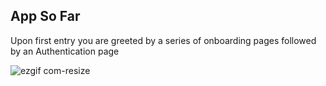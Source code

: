 ## App So Far

Upon first entry you are greeted by a series of onboarding pages followed by an Authentication page

<!-- ![ezgif com-resize](https://user-images.githubusercontent.com/69180570/218658750-6da14fe1-6da7-464d-8391-211bd14f1cef.gif)

After looking at a person, their face appears in our recents feed

![ezgif com-resize (1)](https://user-images.githubusercontent.com/69180570/222035321-b5cae7da-31cd-46f6-9f93-b9137a349258.gif) -->
![ezgif com-resize](https://user-images.githubusercontent.com/71299314/230247563-45df9ba0-3a60-49b2-964c-801941a67b49.gif)
